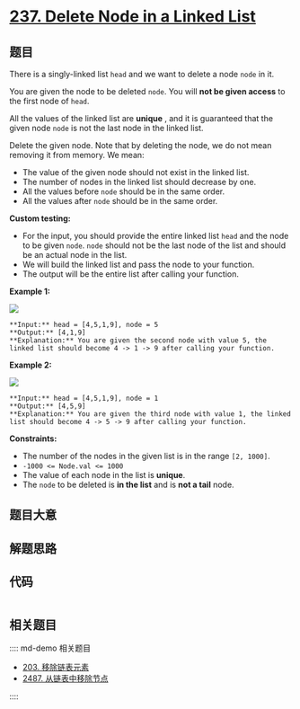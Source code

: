 # [237. Delete Node in a Linked List](https://leetcode.com/problems/delete-node-in-a-linked-list)

## 题目

There is a singly-linked list `head` and we want to delete a node `node` in
it.

You are given the node to be deleted `node`. You will **not be given access**
to the first node of `head`.

All the values of the linked list are **unique** , and it is guaranteed that
the given node `node` is not the last node in the linked list.

Delete the given node. Note that by deleting the node, we do not mean removing
it from memory. We mean:

  * The value of the given node should not exist in the linked list.
  * The number of nodes in the linked list should decrease by one.
  * All the values before `node` should be in the same order.
  * All the values after `node` should be in the same order.

**Custom testing:**

  * For the input, you should provide the entire linked list `head` and the node to be given `node`. `node` should not be the last node of the list and should be an actual node in the list.
  * We will build the linked list and pass the node to your function.
  * The output will be the entire list after calling your function.



**Example 1:**

![](https://assets.leetcode.com/uploads/2020/09/01/node1.jpg)

    
    
    **Input:** head = [4,5,1,9], node = 5
    **Output:** [4,1,9]
    **Explanation:** You are given the second node with value 5, the linked list should become 4 -> 1 -> 9 after calling your function.
    

**Example 2:**

![](https://assets.leetcode.com/uploads/2020/09/01/node2.jpg)

    
    
    **Input:** head = [4,5,1,9], node = 1
    **Output:** [4,5,9]
    **Explanation:** You are given the third node with value 1, the linked list should become 4 -> 5 -> 9 after calling your function.
    



**Constraints:**

  * The number of the nodes in the given list is in the range `[2, 1000]`.
  * `-1000 <= Node.val <= 1000`
  * The value of each node in the list is **unique**.
  * The `node` to be deleted is **in the list** and is **not a tail** node.


## 题目大意

## 解题思路

## 代码

```javascript

```

## 相关题目

:::: md-demo 相关题目
- [203. 移除链表元素](./0203.md)
- [2487. 从链表中移除节点](https://leetcode.com/problems/remove-nodes-from-linked-list)

::::
